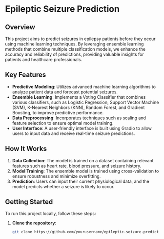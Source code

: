 
# Epileptic Seizure Prediction

## Overview
This project aims to predict seizures in epilepsy patients before they occur using machine learning techniques. By leveraging ensemble learning methods that combine multiple classification models, we enhance the accuracy and reliability of predictions, providing valuable insights for patients and healthcare professionals.

## Key Features
- **Predictive Modeling**: Utilizes advanced machine learning algorithms to analyze patient data and forecast potential seizures.
- **Ensemble Learning**: Implements a Voting Classifier that combines various classifiers, such as Logistic Regression, Support Vector Machine (SVM), K-Nearest Neighbors (KNN), Random Forest, and Gradient Boosting, to improve predictive performance.
- **Data Preprocessing**: Incorporates techniques such as scaling and feature selection to ensure optimal model training.
- **User Interface**: A user-friendly interface is built using Gradio to allow users to input data and receive real-time seizure predictions.

## How It Works
1. **Data Collection**: The model is trained on a dataset containing relevant features such as heart rate, blood pressure, and seizure history.
2. **Model Training**: The ensemble model is trained using cross-validation to ensure robustness and minimize overfitting.
3. **Prediction**: Users can input their current physiological data, and the model predicts whether a seizure is likely to occur.

## Getting Started
To run this project locally, follow these steps:

1. **Clone the repository**:
   ```bash
   git clone https://github.com/yourusername/epileptic-seizure-prediction.git

